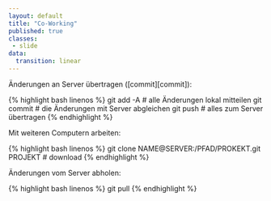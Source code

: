 ```yaml
---
layout: default
title: "Co-Working"
published: true
classes:
 - slide
data:
  transition: linear
---
```


<div markdown="1" class="fragment">
Änderungen an Server übertragen ([commit][commit]):

{% highlight bash linenos %}
git add -A # alle Änderungen lokal mitteilen
git commit # die Änderungen mit Server abgleichen
git push   # alles zum Server übertragen
{% endhighlight %}
</div>

<div markdown="1" class="fragment">
Mit weiteren Computern arbeiten:

{% highlight bash linenos %}
git clone NAME@SERVER:/PFAD/PROKEKT.git PROJEKT # download
{% endhighlight %}
</div>

<div markdown="1" class="fragment">
Änderungen vom Server abholen:

{% highlight bash linenos %}
git pull
{% endhighlight %}
</div>

[commit]: http://git-scm.com/book/en/Git-Basics-Recording-Changes-to-the-Repository
